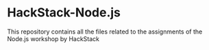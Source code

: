 # HackStack-Node.js

This repository contains all the files related to the assignments of the Node.js workshop by HackStack
